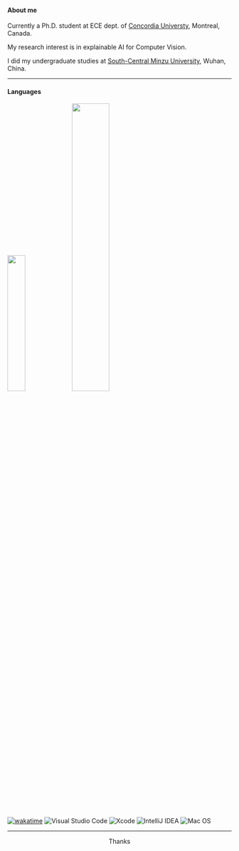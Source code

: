 
#### About me

Currently a Ph.D. student at ECE dept. of [Concordia Universty](https://www.concordia.ca/), Montreal, Canada.

My research interest is in explainable AI for Computer Vision.

I did my undergraduate studies at [South-Central Minzu University](https://www.scuec.edu.cn/), Wuhan, China.

----

#### Languages

<p align="left">
  <img width="28%" src="https://github-readme-stats.vercel.app/api/top-langs/?username=youyinnn&hide=HTML&langs_count=8&layout=compact&theme=rose_pine&cache_seconds=14400&hide_border=true">
  <img width="40.7%" src="https://github-readme-stats.vercel.app/api/wakatime?username=youyinnn&theme=rose_pine&langs_count=10&hide=other&layout=compact&custom_title=Wakatime%20:%2009/12/2021&cache_seconds=14400&hide_border=true">
</p>

<!-- ![Java](https://img.shields.io/badge/-java-black?style=flat-square&logo=java)
![JavaScript](https://img.shields.io/badge/-JavaScript-black?style=flat-square&logo=javascript)
![Nodejs](https://img.shields.io/badge/-Nodejs-black?style=flat-square&logo=Node.js)
![Python](https://img.shields.io/badge/-Python-black?style=flat-square&logo=Python)
![Latex](https://img.shields.io/badge/-Latex-black?style=flat-square&logo=overleaf)

![HTML5](https://img.shields.io/badge/-HTML5-black?style=flat-square&logo=html5&logoColor=white)
![CSS3](https://img.shields.io/badge/-CSS3-black?style=flat-square&logo=css3)
![Bootstrap](https://img.shields.io/badge/-Bootstrap-563D7C?style=flat-square&logo=bootstrap) -->


<!--START_SECTION:waka-->

<!--END_SECTION:waka-->

[![wakatime](https://wakatime.com/badge/user/71877d58-88ba-4a68-934f-ddcc654b5da0.svg)](https://wakatime.com/@71877d58-88ba-4a68-934f-ddcc654b5da0)
![Visual Studio Code](https://img.shields.io/badge/Visual%20Studio%20Code-0078d7.svg?style=flat-square&logo=visual-studio-code&logoColor=white)
![Xcode](https://img.shields.io/badge/Xcode-007ACC?style=flat-square&logo=Xcode&logoColor=white)
![IntelliJ IDEA](https://img.shields.io/badge/IntelliJIDEA-000000.svg?style=flat-square&logo=intellij-idea&logoColor=white)
![Mac OS](https://img.shields.io/badge/mac%20os-000000?style=flat-square&logo=macos&logoColor=F0F0F0)


----

<!-- https://github.com/anuraghazra/github-readme-stats/issues/2149 -->
<!-- <p align="left">
  <img width="38%" src="https://github-readme-stats.vercel.app/api?username=youyinnn&include_all_commits=true&count_private=true&show_icons=true&theme=rose_pine&cache_seconds=14400&hide_border=true" />
  <img width="40.3%" src="https://github-readme-streak-stats.herokuapp.com/?user=youyinnn&theme=rose-pine&hide_border=true" />
</p>
-->
<!-- <p align="left"><img src="https://github-readme-stats.vercel.app/api?username=youyinnn&show_icons=true&theme=panda"></p> -->


<p align="center">Thanks</p>
 
